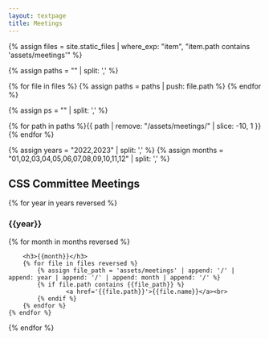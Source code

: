 ```yaml
---
layout: textpage
title: Meetings
---
```


<!-- PATH FORMAT:  assets/meetings/YYYY/MM/DD -->

{% assign files = site.static_files | where_exp: "item", "item.path contains 'assets/meetings'" %}


{% assign paths = "" | split: ',' %}

{% for file in files %}
    {% assign paths = paths | push: file.path %}
{% endfor %}


{% assign ps = "" | split: ',' %}

{% for path in paths %}{{ path | remove: "/assets/meetings/" | slice: -10, 1 }}{% endfor %}


{% assign years = "2022,2023" | split: ',' %}
{% assign months = "01,02,03,04,05,06,07,08,09,10,11,12" | split: ',' %}

<h2>CSS Committee Meetings</h2>

<p>

{% for year in years reversed %}
    <h3>{{year}}</h3>
    {% for month in months reversed %}

        <h3>{{month}}</h3>
        {% for file in files reversed %}
            {% assign file_path = 'assets/meetings' | append: '/' | append: year | append: '/' | append: month | append: '/' %}
            {% if file.path contains {{file_path}} %}
                    <a href='{{file.path}}'>{{file.name}}</a><br>
            {% endif %}
        {% endfor %}
    {% endfor %}
{% endfor %}

</p>
